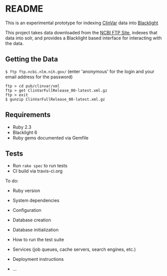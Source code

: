 # README

This is an experimental prototype for indexing [ClinVar](https://www.ncbi.nlm.nih.gov/clinvar/) data into [Blacklight](http://projectblacklight.org)

This project takes data downloaded from the [NCBI FTP Site](ftp://ftp.ncbi.nlm.nih.gov/), indexes that data into solr, and provides a Blacklight based interface for interacting with the data.

## Getting the Data
`$ ftp ftp.ncbi.nlm.nih.gov/`
(enter 'anonymous' for the login and your email address for the password)
```
ftp > cd pub/clinvar/xml
ftp > get ClinVarFullRelease_00-latest.xml.gz
ftp > exit
$ gunzip ClinVarFullRelease_00-latest.xml.gz
```
## Requirements
* Ruby 2.3
* Blacklight 6
* Ruby gems documented via Gemfile

## Tests
* Run `rake spec` to run tests
* CI build via travis-ci.org

To do:

* Ruby version

* System dependencies

* Configuration

* Database creation

* Database initialization

* How to run the test suite

* Services (job queues, cache servers, search engines, etc.)

* Deployment instructions

* ...
